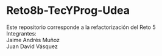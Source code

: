 # Reto8b-TecYProg-Udea
Este repositorio corresponde a la refactorización del Reto 5 <br>
Integrantes: <br>
Jaime Andrés Muñoz <br>
Juan David Vásquez <br>
